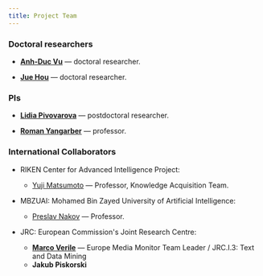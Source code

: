 ```yaml
---
title: Project Team
---
```


### Doctoral researchers

- [__Anh-Duc Vu__](https://researchportal.helsinki.fi/fi/persons/duc-vu-anh) — doctoral researcher.

- [__Jue Hou__](https://researchportal.helsinki.fi/fi/persons/jue-hou) — doctoral researcher.

### PIs

- [__Lidia Pivovarova__](https://researchportal.helsinki.fi/en/persons/lidia-pivovarova) — postdoctoral researcher.

- [__Roman Yangarber__](https://researchportal.helsinki.fi/fi/persons/roman-yangarber) — professor.


### International Collaborators

- RIKEN Center for Advanced Intelligence Project:
  - [Yuji Matsumoto](https://www.riken.jp/en/research/labs/aip/goalorient_tech/knowl_acqui/index.html) — Professor, Knowledge Acquisition Team.
  
- MBZUAI: Mohamed Bin Zayed University of Artificial Intelligence:
  - [Preslav Nakov](https://mbzuai.ac.ae/study/faculty/preslav-nakov/) — Professor.

- JRC: European Commission's Joint Research Centre:
  - [__Marco Verile__](http://emm.newsbrief.eu/overview.html) — Europe Media Monitor Team Leader / JRC.I.3: Text and Data Mining
  - __Jakub Piskorski__

